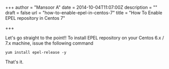 +++
author = "Mansoor A"
date = 2014-10-04T11:07:00Z
description = ""
draft = false
url = "how-to-enable-epel-in-centos-7"
title = "How To Enable EPEL repository in Centos 7"

+++


Let's go straight to the point!!
To install EPEL repository on your Centos 6.x / 7.x machine, issue the following command
```
yum install epel-release -y
```

That's it.



